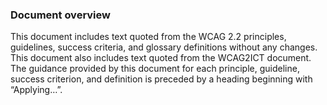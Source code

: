 ### Document overview

This document includes text quoted from the WCAG 2.2 principles, guidelines, success criteria, and glossary definitions  without any changes. This document also includes text quoted from the WCAG2ICT document. The guidance provided by this document for each principle, guideline, success criterion, and definition is preceded by a heading beginning with “Applying…”.
